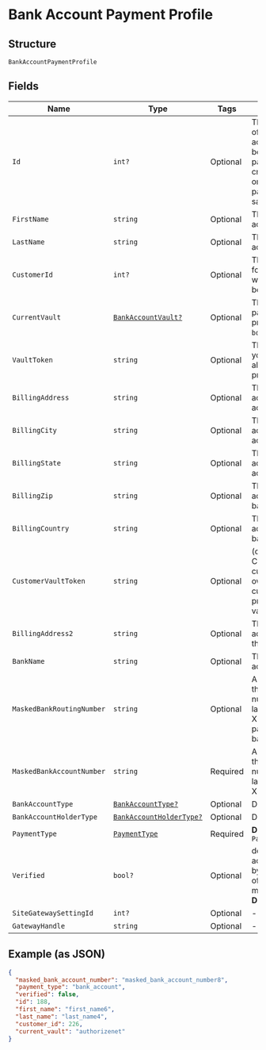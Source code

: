 
# Bank Account Payment Profile

## Structure

`BankAccountPaymentProfile`

## Fields

| Name | Type | Tags | Description |
|  --- | --- | --- | --- |
| `Id` | `int?` | Optional | The Chargify-assigned ID of the stored bank account. This value can be used as an input to payment_profile_id when creating a subscription, in order to re-use a stored payment profile for the same customer |
| `FirstName` | `string` | Optional | The first name of the bank account holder |
| `LastName` | `string` | Optional | The last name of the bank account holder |
| `CustomerId` | `int?` | Optional | The Chargify-assigned id for the customer record to which the bank account belongs |
| `CurrentVault` | [`BankAccountVault?`](../../doc/models/bank-account-vault.md) | Optional | The vault that stores the payment profile with the provided vault_token. Use `bogus` for testing. |
| `VaultToken` | `string` | Optional | The “token” provided by your vault storage for an already stored payment profile |
| `BillingAddress` | `string` | Optional | The current billing street address for the bank account |
| `BillingCity` | `string` | Optional | The current billing address city for the bank account |
| `BillingState` | `string` | Optional | The current billing address state for the bank account |
| `BillingZip` | `string` | Optional | The current billing address zip code for the bank account |
| `BillingCountry` | `string` | Optional | The current billing address country for the bank account |
| `CustomerVaultToken` | `string` | Optional | (only for Authorize.Net CIM storage): the customerProfileId for the owner of the customerPaymentProfileId provided as the vault_token. |
| `BillingAddress2` | `string` | Optional | The current billing street address, second line, for the bank account |
| `BankName` | `string` | Optional | The bank where the account resides |
| `MaskedBankRoutingNumber` | `string` | Optional | A string representation of the stored bank routing number with all but the last 4 digits marked with X’s (i.e. ‘XXXXXXX1111’). payment_type will be bank_account |
| `MaskedBankAccountNumber` | `string` | Required | A string representation of the stored bank account number with all but the last 4 digits marked with X’s (i.e. ‘XXXXXXX1111’) |
| `BankAccountType` | [`BankAccountType?`](../../doc/models/bank-account-type.md) | Optional | Defaults to checking |
| `BankAccountHolderType` | [`BankAccountHolderType?`](../../doc/models/bank-account-holder-type.md) | Optional | Defaults to personal |
| `PaymentType` | [`PaymentType`](../../doc/models/payment-type.md) | Required | **Default**: `PaymentType.bank_account` |
| `Verified` | `bool?` | Optional | denotes whether a bank account has been verified by providing the amounts of two small deposits made into the account<br>**Default**: `false` |
| `SiteGatewaySettingId` | `int?` | Optional | - |
| `GatewayHandle` | `string` | Optional | - |

## Example (as JSON)

```json
{
  "masked_bank_account_number": "masked_bank_account_number8",
  "payment_type": "bank_account",
  "verified": false,
  "id": 188,
  "first_name": "first_name6",
  "last_name": "last_name4",
  "customer_id": 226,
  "current_vault": "authorizenet"
}
```

